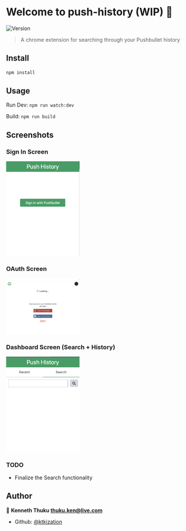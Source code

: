 # Welcome to push-history (WIP) 🚧
![Version](https://img.shields.io/badge/version-1.0.0-blue.svg?cacheSeconds=2592000)

> A chrome extension for searching through your Pushbullet history

## Install

```sh
npm install
```

## Usage
Run Dev: `npm run watch:dev` 

Build: `npm run build` 

## Screenshots
### Sign In Screen
<img src="screenshots/sign_in.png" alt="sign_in_screen" style="width:200px;"/>

### OAuth Screen
<img src="screenshots/oauth.png" alt="oauth_screen" style="width:200px;"/>

### Dashboard Screen (Search + History)
<img src="screenshots/dashboard.png" alt="dashboard_screen" style="width:200px;"/>

### TODO
* Finalize the Search functionality

## Author

👤 **Kenneth Thuku <thuku.ken@live.com>**

* Github: [@ktkization](https://github.com/ktkization)



